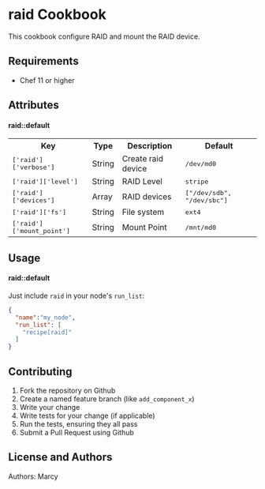 raid Cookbook
=============
This cookbook configure RAID and mount the RAID device.

Requirements
------------
* Chef 11 or higher

Attributes
----------
#### raid::default
<table>
  <tr>
    <th>Key</th>
    <th>Type</th>
    <th>Description</th>
    <th>Default</th>
  </tr>
  <tr>
    <td><tt>['raid']['verbose']</tt></td>
    <td>String</td>
    <td>Create raid device</td>
    <td><tt>/dev/md0</tt></td>
  </tr>
  <tr>
    <td><tt>['raid']['level']</tt></td>
    <td>String</td>
    <td>RAID Level</td>
    <td><tt>stripe</tt></td>
  </tr>
  <tr>
    <td><tt>['raid']['devices']</tt></td>
    <td>Array</td>
    <td>RAID devices</td>
    <td><tt>["/dev/sdb", "/dev/sbc"]</tt></td>
  </tr>
  <tr>
    <td><tt>['raid']['fs']</tt></td>
    <td>String</td>
    <td>File system</td>
    <td><tt>ext4</tt></td>
  </tr>
  <tr>
    <td><tt>['raid']['mount_point']</tt></td>
    <td>String</td>
    <td>Mount Point</td>
    <td><tt>/mnt/md0</tt></td>
  </tr>
</table>

Usage
-----
#### raid::default

Just include `raid` in your node's `run_list`:

```json
{
  "name":"my_node",
  "run_list": [
    "recipe[raid]"
  ]
}
```

Contributing
------------
1. Fork the repository on Github
2. Create a named feature branch (like `add_component_x`)
3. Write your change
4. Write tests for your change (if applicable)
5. Run the tests, ensuring they all pass
6. Submit a Pull Request using Github

License and Authors
-------------------
Authors: Marcy
